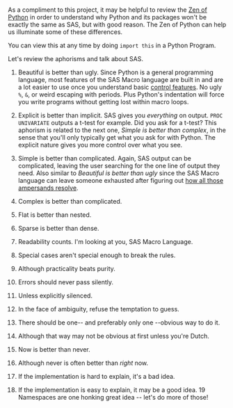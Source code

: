 ###
As a compliment to this project, it may be helpful to review the [Zen of Python](https://www.python.org/dev/peps/pep-0020/) in order to understand why Python and its packages won't be exactly the same as SAS, but with good reason. The Zen of Python can help us illuminate some of these differences.

You can view this at any time by doing `import this` in a Python Program.

Let's review the aphorisms and talk about SAS.

1. Beautiful is better than ugly.
Since Python is a general programming language, most features of the SAS Macro language are built in and are a lot easier to use once you understand basic [control features](https://docs.python.org/2/tutorial/controlflow.html). No  ugly `%`, `&`, or weird escaping with periods. Plus Python's indentation will force you write programs without getting lost within macro loops.

2. Explicit is better than implicit.
SAS gives you *everything* on output. `PROC UNIVARIATE` outputs a t-test for example. Did you ask for a t-test? This aphorism is related to the next one, *Simple is better than complex*, in the sense that you'll only typically get what you ask for with Python. The explicit nature gives you more control over what you see.

3. Simple is better than complicated.
Again, SAS output can be complicated, leaving the user searching for the one line of output they need. Also similar to *Beautiful is better than ugly* since the SAS Macro language can leave someone exhausted after figuring out [how all those ampersands resolve](http://stackoverflow.com/questions/22903856/sas-macro-ampersand). 

4. Complex is better than complicated.


5. Flat is better than nested.

6. Sparse is better than dense.
7. Readability counts.
I'm looking at you, SAS Macro Language.

8. Special cases aren't special enough to break the rules.

9. Although practicality beats purity.


10. Errors should never pass silently.
11. Unless explicitly silenced.
12. In the face of ambiguity, refuse the temptation to guess.
13. There should be one-- and preferably only one --obvious way to do it.
14. Although that way may not be obvious at first unless you're Dutch.
15. Now is better than never.
16. Although never is often better than *right* now.
17. If the implementation is hard to explain, it's a bad idea.
18. If the implementation is easy to explain, it may be a good idea.
19 Namespaces are one honking great idea -- let's do more of those!
